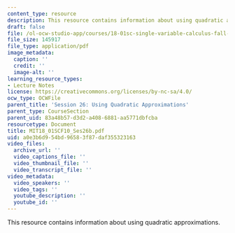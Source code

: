```yaml
---
content_type: resource
description: This resource contains information about using quadratic approximations.
draft: false
file: /ol-ocw-studio-app/courses/18-01sc-single-variable-calculus-fall-2010/a0e3b6d954bd96583f87daf355323163_MIT18_01SCF10_Ses26b.pdf
file_size: 145917
file_type: application/pdf
image_metadata:
  caption: ''
  credit: ''
  image-alt: ''
learning_resource_types:
- Lecture Notes
license: https://creativecommons.org/licenses/by-nc-sa/4.0/
ocw_type: OCWFile
parent_title: 'Session 26: Using Quadratic Approximations'
parent_type: CourseSection
parent_uid: 83a48b57-d3d2-a408-6881-aa5771dbfcba
resourcetype: Document
title: MIT18_01SCF10_Ses26b.pdf
uid: a0e3b6d9-54bd-9658-3f87-daf355323163
video_files:
  archive_url: ''
  video_captions_file: ''
  video_thumbnail_file: ''
  video_transcript_file: ''
video_metadata:
  video_speakers: ''
  video_tags: ''
  youtube_description: ''
  youtube_id: ''
---
```

This resource contains information about using quadratic approximations.